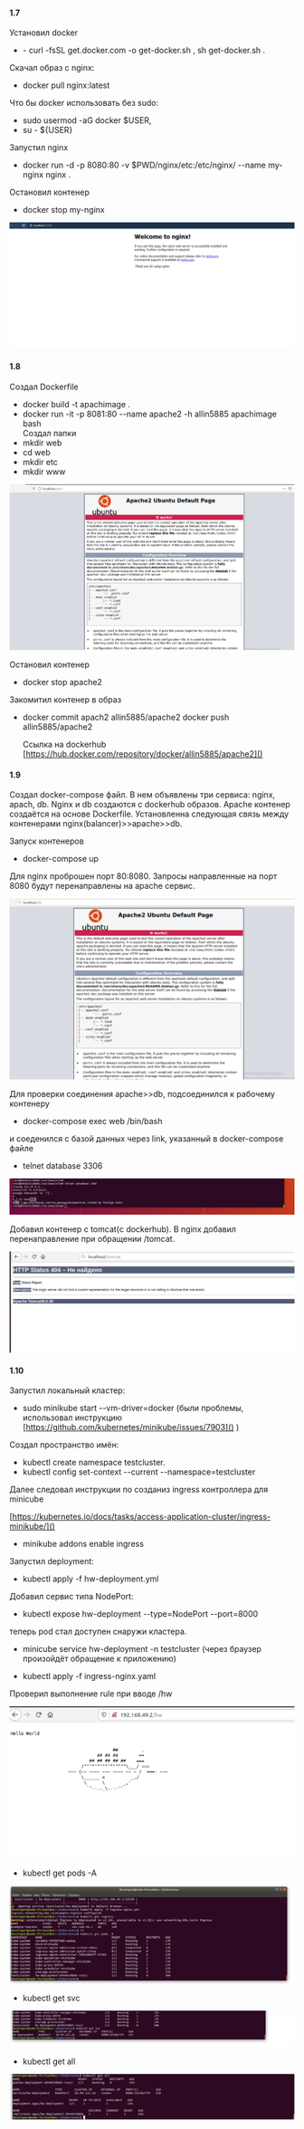 ﻿ 
#### 1.7 
Установил docker
 - \- curl -fsSL get.docker.com -o get-docker.sh , sh get-docker.sh .
    
  Скачал образ с nginx: 
   
  - docker pull nginx:latest
   
   Что бы docker использовать без sudo: 
 
   - sudo usermod -aG docker $USER,
   - su - ${USER}
    
 Запустил nginx 
 
- docker run -d -p 8080:80 -v $PWD/nginx/etc:/etc/nginx/ --name my-nginx nginx .
 
 Остановил контенер 
 - docker stop my-nginx

![Image alt](https://github.com/allin58/DevOps/blob/master/lab-1.2/65.PNG)  


#### 1.8 
Создал Dockerfile
   - docker build -t apachimage .
   - docker run -it -p 8081:80 --name apache2 -h allin5885 apachimage bash  
    Создал папки 
   - mkdir web
   - cd web
  -  mkdir etc
  -  mkdir www
    
![Image alt](https://github.com/allin58/DevOps/blob/master/lab-1.2/1.PNG)  


 Остановил контенер
  -  docker stop apache2
    
 Закомитил контенер в образ
  - docker commit apach2 allin5885/apache2
    docker push allin5885/apache2

    Ссылка на dockerhub
    [https://hub.docker.com/repository/docker/allin5885/apache2]()

    
   
#### 1.9 
Создал docker-compose файл. В нем объявлены три сервиса: nginx, apach, db.  Nginx и db создаются с dockerhub образов. Apache контенер создаётся на основе Dockerfile. Установленна следующая связь между контенерами nginx(balancer)>>apache>>db.

Запуск контенеров
  - docker-compose up
  
 Для nginx проброшен порт 80:8080. Запросы направленные на порт 8080 будут 
    перенаправлены на apache сервис. 
       
   ![Image alt](https://github.com/allin58/DevOps/blob/master/lab-1.2/apache.PNG)   

   Для проверки соединения apache>>db, подсоединился к рабочему контенеру
  - docker-compose exec web /bin/bash
    
   и соеденился с базой данных через link, указанный в docker-compose файле 
  - telnet database 3306
   
   ![Image alt](https://github.com/allin58/DevOps/blob/master/lab-1.2/db.PNG)   


 Добавил контенер с tomcat(с dockerhub).
 В nginx добавил перенаправление при обращении /tomcat.

   ![Image alt](https://github.com/allin58/DevOps/blob/master/lab-1.2/tom.PNG)   


#### 1.10
   Запустил локальный кластер:
   - sudo minikube start --vm-driver=docker
    (были проблемы, использовал инструкцию [https://github.com/kubernetes/minikube/issues/7903]() )
    
  Создал пространство имён: 
  - kubectl create namespace testcluster.
 -  kubectl config set-context --current --namespace=testcluster
   
   Далее следовал инструкции по созданиз ingress  контроллера для minicube
   
   [https://kubernetes.io/docs/tasks/access-application-cluster/ingress-minikube/]()
   
  - minikube addons enable ingress
   
   Запустил deployment:
   - kubectl apply -f hw-deployment.yml
    
   Добавил сервис типа NodePort:
   - kubectl expose hw-deployment --type=NodePort --port=8000 
   
   теперь pod стал доступен снаружи кластера.
  
  - minicube service hw-deployment -n testcluster (через браузер произойдёт обращение к приложению)
  
 -  kubectl apply -f ingress-nginx.yaml
   
   Проверил выполнение rule при вводе /hw

   ![Image alt](https://github.com/allin58/DevOps/blob/master/lab-1.2/hw.PNG) 


   - kubectl get pods -A
    
   ![Image alt](https://github.com/allin58/DevOps/blob/master/lab-1.2/get1.PNG)

   - kubectl get svc
    
   ![Image alt](https://github.com/allin58/DevOps/blob/master/lab-1.2/get2.PNG)
   
  - kubectl get all
   
   ![Image alt](https://github.com/allin58/DevOps/blob/master/lab-1.2/get3.PNG)   
       
     
      
      

